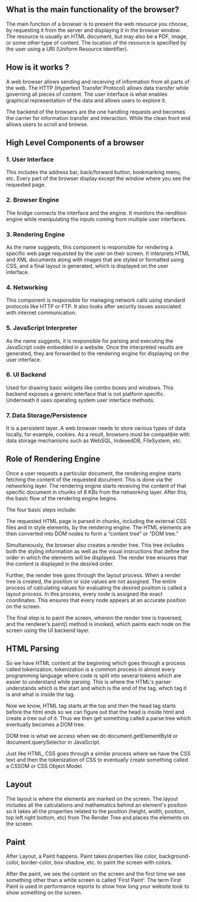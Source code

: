 ## What is the main functionality of the browser?
The main function of a browser is to present the web resource you choose, by requesting it from the server and displaying it in the browser window. The resource is usually an HTML document, but may also be a PDF, image, or some other type of content. The location of the resource is specified by the user using a URI (Uniform Resource Identifier).


## How is it works ?
A web browser allows sending and receiving of information from all parts of the web. The HTTP (Hypertext Transfer Protocol) allows data transfer while governing all pieces of content. The user interface is what enables graphical representation of the data and allows users to explore it.

The backend of the browsers are the one handling requests and becomes the carrier for information transfer and interaction. While the clean front end allows users to scroll and browse.

## High Level Components of a browser
### 1. User Interface
This includes the address bar, back/forward button, bookmarking menu, etc. Every part of the browser display except the window where you see the requested page.

### 2. Browser Engine
The bridge connects the interface and the engine. It monitors the rendition engine while manipulating the inputs coming from multiple user interfaces.

### 3. Rendering Engine
As the name suggests, this component is responsible for rendering a specific web page requested by the user on their screen. It interprets HTML and XML documents along with images that are styled or formatted using CSS, and a final layout is generated, which is displayed on the user interface.

### 4. Networking 
This component is responsible for managing network calls using standard protocols like HTTP or FTP. It also looks after security issues associated with internet communication.

### 5. JavaScript Interpreter
As the name suggests, it is responsible for parsing and executing the JavaScript code embedded in a website. Once the interpreted results are generated, they are forwarded to the rendering engine for displaying on the user interface.

### 6. UI Backend
Used for drawing basic widgets like combo boxes and windows. This backend exposes a generic interface that is not platform specific. Underneath it uses operating system user interface methods.

### 7. Data Storage/Persistence
It is a persistent layer. A web browser needs to store various types of data locally, for example, cookies. As a result, browsers must be compatible with data storage mechanisms such as WebSQL, IndexedDB, FileSystem, etc.


## Role of Rendering Engine
Once a user requests a particular document, the rendering engine starts fetching the content of the requested document. This is done via the networking layer. The rendering engine starts receiving the content of that specific document in chunks of 8 KBs from the networking layer. After this, the basic flow of the rendering engine begins.

The four basic steps include:

The requested HTML page is parsed in chunks, including the external CSS files and in style elements, by the rendering engine. The HTML elements are then converted into DOM nodes to form a “content tree” or “DOM tree.”

Simultaneously, the browser also creates a render tree. This tree includes both the styling information as well as the visual instructions that define the order in which the elements will be displayed. The render tree ensures that the content is displayed in the desired order.

Further, the render tree goes through the layout process. When a render tree is created, the position or size values are not assigned. The entire process of calculating values for evaluating the desired position is called a layout process. In this process, every node is assigned the exact coordinates. This ensures that every node appears at an accurate position on the screen.

The final step is to paint the screen, wherein the render tree is traversed, and the renderer’s paint() method is invoked, which paints each node on the screen using the UI backend layer.


## HTML Parsing
So we have HTML content at the beginning which goes through a process called tokenization, tokenization is a common process in almost every programming language where code is split into several tokens which are easier to understand while parsing. This is where the HTML's parser understands which is the start and which is the end of the tag, which tag it is and what is inside the tag.

Now we know, HTML tag starts at the top and then the head tag starts before the html ends so we can figure out that the head is inside html and create a tree out of it. Thus we then get something called a parse tree which eventually becomes a DOM tree.

DOM tree is what we access when we do document.getElementById or document.querySelector in JavaScript.

Just like HTML, CSS goes through a similar process where we have the CSS text and then the tokenization of CSS to eventually create something called a CSSOM or CSS Object Model.


## Layout
The layout is where the elements are marked on the screen. The layout includes all the calculations and mathematics behind an element's position so it takes all the properties related to the position (height, width, position, top left right bottom, etc) from The Render Tree and places the elements on the screen.

## Paint
After Layout, a Paint happens. Paint takes properties like color, background-color, border-color, box-shadow, etc. to paint the screen with colors.

After the paint, we see the content on the screen and the first time we see something other than a white screen is called 'First Paint'. The term First Paint is used in performance reports to show how long your website took to show something on the screen.